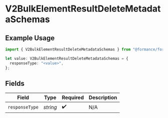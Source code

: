 # V2BulkElementResultDeleteMetadataSchemas

## Example Usage

```typescript
import { V2BulkElementResultDeleteMetadataSchemas } from "@formance/formance-sdk/sdk/models/shared";

let value: V2BulkElementResultDeleteMetadataSchemas = {
  responseType: "<value>",
};
```

## Fields

| Field              | Type               | Required           | Description        |
| ------------------ | ------------------ | ------------------ | ------------------ |
| `responseType`     | *string*           | :heavy_check_mark: | N/A                |